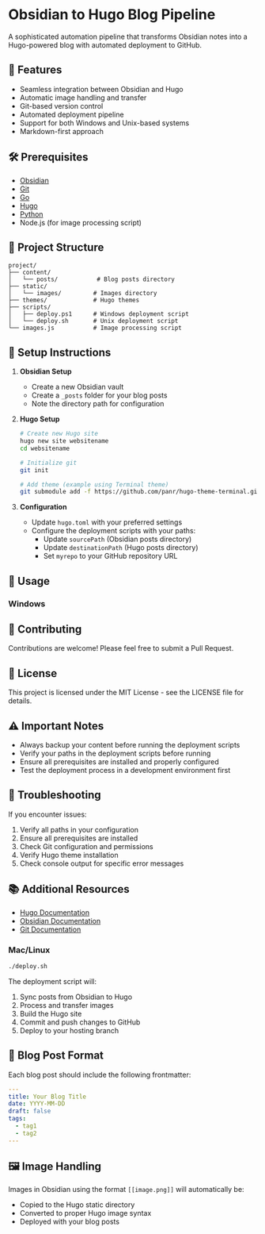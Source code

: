 # Obsidian to Hugo Blog Pipeline

A sophisticated automation pipeline that transforms Obsidian notes into a Hugo-powered blog with automated deployment to GitHub.

## 🌟 Features

- Seamless integration between Obsidian and Hugo
- Automatic image handling and transfer
- Git-based version control
- Automated deployment pipeline
- Support for both Windows and Unix-based systems
- Markdown-first approach

## 🛠️ Prerequisites

- [Obsidian](https://obsidian.md/)
- [Git](https://github.com/git-guides/install-git)
- [Go](https://go.dev/dl/)
- [Hugo](https://gohugo.io/installation/)
- [Python](https://www.python.org/downloads/)
- Node.js (for image processing script)

## 📁 Project Structure

```
project/
├── content/
│   └── posts/           # Blog posts directory
├── static/
│   └── images/         # Images directory
├── themes/             # Hugo themes
├── scripts/
│   ├── deploy.ps1      # Windows deployment script
│   └── deploy.sh       # Unix deployment script
└── images.js           # Image processing script
```

## 🚀 Setup Instructions

1. **Obsidian Setup**
   - Create a new Obsidian vault
   - Create a `_posts` folder for your blog posts
   - Note the directory path for configuration

2. **Hugo Setup**
   ```bash
   # Create new Hugo site
   hugo new site websitename
   cd websitename
   
   # Initialize git
   git init
   
   # Add theme (example using Terminal theme)
   git submodule add -f https://github.com/panr/hugo-theme-terminal.git themes/terminal
   ```

3. **Configuration**
   - Update `hugo.toml` with your preferred settings
   - Configure the deployment scripts with your paths:
     - Update `sourcePath` (Obsidian posts directory)
     - Update `destinationPath` (Hugo posts directory)
     - Set `myrepo` to your GitHub repository URL

## 🔄 Usage

### Windows

## 🤝 Contributing

Contributions are welcome! Please feel free to submit a Pull Request.

## 📄 License

This project is licensed under the MIT License - see the LICENSE file for details.

## ⚠️ Important Notes

- Always backup your content before running the deployment scripts
- Verify your paths in the deployment scripts before running
- Ensure all prerequisites are installed and properly configured
- Test the deployment process in a development environment first

## 🔧 Troubleshooting

If you encounter issues:
1. Verify all paths in your configuration
2. Ensure all prerequisites are installed
3. Check Git configuration and permissions
4. Verify Hugo theme installation
5. Check console output for specific error messages

## 📚 Additional Resources

- [Hugo Documentation](https://gohugo.io/documentation/)
- [Obsidian Documentation](https://help.obsidian.md/)
- [Git Documentation](https://git-scm.com/doc)

### Mac/Linux
```bash
./deploy.sh
```

The deployment script will:
1. Sync posts from Obsidian to Hugo
2. Process and transfer images
3. Build the Hugo site
4. Commit and push changes to GitHub
5. Deploy to your hosting branch

## 📝 Blog Post Format

Each blog post should include the following frontmatter:
```yaml
---
title: Your Blog Title
date: YYYY-MM-DD
draft: false
tags:
  - tag1
  - tag2
---
```

## 🖼️ Image Handling

Images in Obsidian using the format `[[image.png]]` will automatically be:
- Copied to the Hugo static directory
- Converted to proper Hugo image syntax
- Deployed with your blog posts